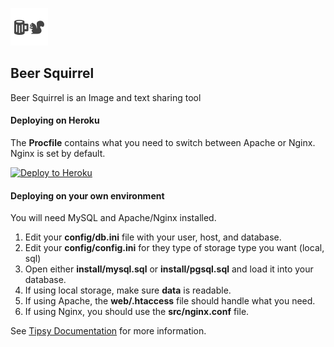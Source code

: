![Beer Squirrel](https://raw.githubusercontent.com/arzynik/beersquirrel/master/web/icon.svg)

## Beer Squirrel

Beer Squirrel is an Image and text sharing tool


#### Deploying on Heroku

The **Procfile** contains what you need to switch between Apache or Nginx. Nginx is set by default.

[![Deploy to Heroku](https://www.herokucdn.com/deploy/button.svg)](https://heroku.com/deploy)


#### Deploying on your own environment

You will need MySQL and Apache/Nginx installed.

1. Edit your **config/db.ini** file with your user, host, and database.
2. Edit your **config/config.ini** for they type of storage type you want (local, sql)
3. Open either **install/mysql.sql** or **install/pgsql.sql** and load it into your database.
4. If using local storage, make sure **data** is readable.
5. If using Apache, the **web/.htaccess** file should handle what you need.
6. If using Nginx, you should use the **src/nginx.conf** file.


See [Tipsy Documentation](https://github.com/arzynik/Tipsy/wiki) for more information.
